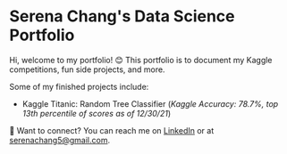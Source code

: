 # Serena Chang's Data Science Portfolio

Hi, welcome to my portfolio! 😊 This portfolio is to document my Kaggle competitions, fun side projects, and more.

Some of my finished projects include:
- Kaggle Titanic: Random Tree Classifier (_Kaggle Accuracy: 78.7%, top 13th percentile of scores as of 12/30/21_)

📩 Want to connect? You can reach me on [LinkedIn](https://www.linkedin.com/in/serenachang1/) or at serenachang5@gmail.com.
